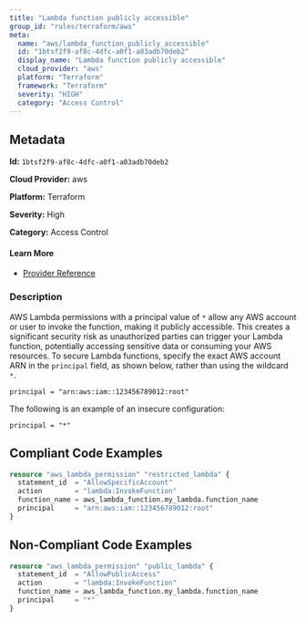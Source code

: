 ```yaml
---
title: "Lambda function publicly accessible"
group_id: "rules/terraform/aws"
meta:
  name: "aws/lambda_function_publicly_accessible"
  id: "1btsf2f9-af8c-4dfc-a0f1-a03adb70deb2"
  display_name: "Lambda function publicly accessible"
  cloud_provider: "aws"
  platform: "Terraform"
  framework: "Terraform"
  severity: "HIGH"
  category: "Access Control"
---
```

## Metadata

**Id:** `1btsf2f9-af8c-4dfc-a0f1-a03adb70deb2`

**Cloud Provider:** aws

**Platform:** Terraform

**Severity:** High

**Category:** Access Control

#### Learn More

 - [Provider Reference](https://registry.terraform.io/providers/hashicorp/aws/latest/docs/resources/lambda_function)

### Description

 AWS Lambda permissions with a principal value of `*` allow any AWS account or user to invoke the function, making it publicly accessible. This creates a significant security risk as unauthorized parties can trigger your Lambda function, potentially accessing sensitive data or consuming your AWS resources. To secure Lambda functions, specify the exact AWS account ARN in the `principal` field, as shown below, rather than using the wildcard `*`. 
```
principal = "arn:aws:iam::123456789012:root"
```
The following is an example of an insecure configuration:
```
principal = "*"
```


## Compliant Code Examples
```terraform
resource "aws_lambda_permission" "restricted_lambda" {
  statement_id  = "AllowSpecificAccount"
  action        = "lambda:InvokeFunction"
  function_name = aws_lambda_function.my_lambda.function_name
  principal     = "arn:aws:iam::123456789012:root"
}

```
## Non-Compliant Code Examples
```terraform
resource "aws_lambda_permission" "public_lambda" {
  statement_id  = "AllowPublicAccess"
  action        = "lambda:InvokeFunction"
  function_name = aws_lambda_function.my_lambda.function_name
  principal     = "*"
}

```